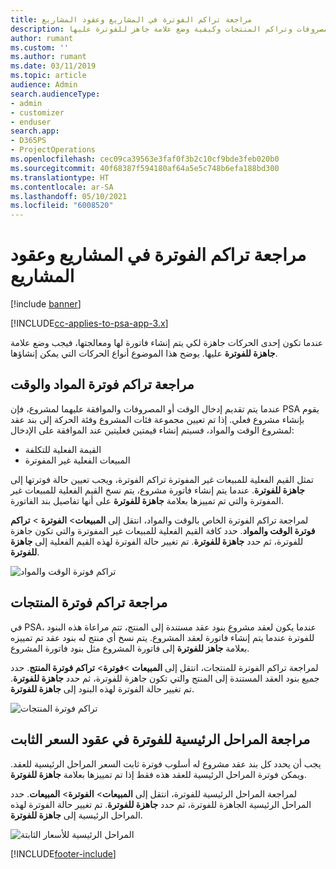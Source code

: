 ```yaml
---
title: مراجعة تراكم الفوترة في المشاريع وعقود المشاريع
description: يقدم هذا الموضوع معلومات حول كيفية مراجعة الوقت والمصروفات وتراكم المنتجات وكيفية وضع علامة جاهز للفوترة عليها.
author: rumant
ms.custom: ''
ms.author: rumant
ms.date: 03/11/2019
ms.topic: article
audience: Admin
search.audienceType:
- admin
- customizer
- enduser
search.app:
- D365PS
- ProjectOperations
ms.openlocfilehash: cec09ca39563e3faf0f3b2c10cf9bde3feb020b0
ms.sourcegitcommit: 40f68387f594180af64a5e5c748b6efa188bd300
ms.translationtype: HT
ms.contentlocale: ar-SA
ms.lasthandoff: 05/10/2021
ms.locfileid: "6008520"
---
```

# <a name="review-the-invoicing-backlog-on-projects-and-project-contracts"></a>مراجعة تراكم الفوترة في المشاريع وعقود المشاريع

[!include [banner](../includes/psa-now-project-operations.md)]

[!INCLUDE[cc-applies-to-psa-app-3.x](../includes/cc-applies-to-psa-app-3x.md)]

عندما تكون إحدى الحركات جاهزة لكي يتم إنشاء فاتورة لها ومعالجتها، فيجب وضع علامة **جاهزة للفوترة** عليها. يوضح هذا الموضوع أنواع الحركات التي يمكن إنشاؤها.

## <a name="review-the-time-and-material-billing-backlog"></a>مراجعة تراكم فوترة المواد والوقت

عندما يتم تقديم إدخال الوقت أو المصروفات والموافقة عليهما لمشروع، فإن PSA يقوم بإنشاء مشروع فعلي. إذا تم تعيين مجموعة فئات المشروع وفئة الحركة إلى بند عقد لمشروع الوقت والمواد، فسيتم إنشاء قيمتين فعليتين عند الموافقة على الإدخال:

- القيمة الفعلية للتكلفة 
- المبيعات الفعلية غير المفوترة

تمثل القيم الفعلية للمبيعات غير المفوترة تراكم الفوترة، ويجب تعيين حالة فوترتها إلى **جاهزة للفوترة**. عندما يتم إنشاء فاتورة مشروع، يتم نسخ القيم الفعلية للمبيعات غير المفوترة والتي تم تمييزها بعلامة **جاهزة للفوترة** على أنها تفاصيل بند الفاتورة.

لمراجعة تراكم الفوترة الخاص بالوقت والمواد، انتقل إلى **المبيعات**\> **الفوترة** \> **تراكم فوترة الوقت والمواد**. حدد كافة القيم الفعلية للمبيعات غير المفوترة والتي تكون جاهزة للفوترة، ثم حدد **جاهزة للفوترة**. تم تغيير حالة الفوترة لهذه القيم الفعلية إلى **جاهزة للفوترة**.

![تراكم فوترة الوقت والمواد](media/TMBacklog.png)

## <a name="review-the-product-billing-backlog"></a>مراجعة تراكم فوترة المنتجات

في PSA، عندما يكون لعقد مشروع بنود عقد مستندة إلى المنتج، تتم مراعاة هذه البنود للفوترة عندما يتم إنشاء فاتورة لعقد المشروع. يتم نسخ أي منتج له بنود عقد تم تمييزه بعلامة **جاهز للفوترة** إلى فاتورة المشروع مثل بنود فاتورة المشروع.

لمراجعة تراكم الفوترة للمنتجات، انتقل إلى **المبيعات** \>**فوترة**\> **تراكم فوترة المنتج**. حدد جميع بنود العقد المستندة إلى المنتج والتي تكون جاهزة للفوترة، ثم حدد **جاهزة للفوترة**. تم تغيير حالة الفوترة لهذه البنود إلى **جاهزة للفوترة**.

![تراكم فوترة المنتجات](media/ProductBacklog.png)

## <a name="review-billing-milestones-on-fixed-price-contracts"></a>مراجعة المراحل الرئيسية للفوترة في عقود السعر الثابت

يجب أن يحدد كل بند عقد مشروع له أسلوب فوترة ثابت السعر المراحل الرئيسية للعقد. ويمكن فوترة المراحل الرئيسية للعقد هذه فقط إذا تم تمييزها بعلامة **جاهزة للفوترة**. 

لمراجعة المراحل الرئيسية للفوترة، انتقل إلى **المبيعات**\> **الفوترة**\> **المبيعات**. حدد المراحل الرئيسية الجاهزة للفوترة، ثم حدد **جاهزة للفوترة**. تم تغيير حالة الفوترة لهذه المراحل الرئيسية إلى **جاهزة للفوترة**.

![المراحل الرئيسية للأسعار الثابتة](media/FPBacklog.png)


[!INCLUDE[footer-include](../includes/footer-banner.md)]